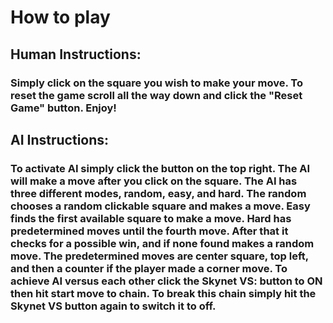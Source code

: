 
# How to play
## Human Instructions:
### Simply click on the square you wish to make your move. To reset the game scroll all the way down and click the "Reset Game" button. Enjoy!
## AI Instructions:
### To activate AI simply click the button on the top right. The AI will make a move after you click on the square. The AI has three different modes, random, easy, and hard. The random chooses a random clickable square and makes a move. Easy finds the first available square to make a move. Hard has predetermined moves until the fourth move. After that it checks for a possible win, and if none found makes a random move. The predetermined moves are center square, top left, and then a counter if the player made a corner move. To achieve AI versus each other click the Skynet VS: button to ON then hit start move to chain. To break this chain simply hit the Skynet VS button again to switch it to off.

